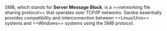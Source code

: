 SMB, which stands for **Server Message Block**, is a ==networking file sharing protocol== that operates over TCP/IP networks. Samba essentially provides compatibility and interconnection between ==Linux/Unix== systems and ==Windows== systems using the SMB protocol.

